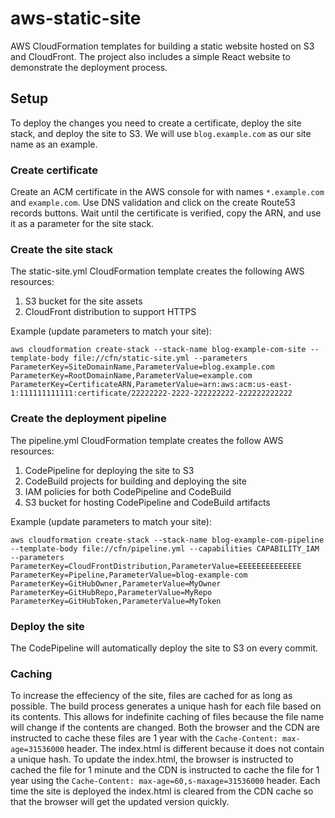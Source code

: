 # aws-static-site
AWS CloudFormation templates for building a static website hosted on S3 and CloudFront. The project also includes a simple React website to demonstrate the deployment process.

## Setup 
To deploy the changes you need to create a certificate, deploy the site stack, and deploy the site to S3. We will use `blog.example.com` as our site name as an example.
### Create certificate
Create an ACM certificate in the AWS console for with names `*.example.com` and `example.com`. Use DNS validation and click on the create Route53 records buttons. Wait until the certificate is verified, copy the ARN, and use it as a parameter for the site stack.

### Create the site stack
The static-site.yml CloudFormation template creates the following AWS resources:
1. S3 bucket for the site assets
2. CloudFront distribution to support HTTPS

Example (update parameters to match your site):
```
aws cloudformation create-stack --stack-name blog-example-com-site --template-body file://cfn/static-site.yml --parameters ParameterKey=SiteDomainName,ParameterValue=blog.example.com ParameterKey=RootDomainName,ParameterValue=example.com ParameterKey=CertificateARN,ParameterValue=arn:aws:acm:us-east-1:111111111111:certificate/22222222-2222-222222222-222222222222
```

### Create the deployment pipeline 
The pipeline.yml CloudFormation template creates the follow AWS resources:
1. CodePipeline for deploying the site to S3
2. CodeBuild projects for building and deploying the site
3. IAM policies for both CodePipeline and CodeBuild
4. S3 bucket for hosting CodePipeline and CodeBuild artifacts

Example (update parameters to match your site):
```
aws cloudformation create-stack --stack-name blog-example-com-pipeline --template-body file://cfn/pipeline.yml --capabilities CAPABILITY_IAM --parameters ParameterKey=CloudFrontDistribution,ParameterValue=EEEEEEEEEEEEEE ParameterKey=Pipeline,ParameterValue=blog-example-com ParameterKey=GitHubOwner,ParameterValue=MyOwner ParameterKey=GitHubRepo,ParameterValue=MyRepo ParameterKey=GitHubToken,ParameterValue=MyToken
```

### Deploy the site
The CodePipeline will automatically deploy the site to S3 on every commit. 

### Caching
To increase the effeciency of the site, files are cached for as long as possible. The build process generates a unique hash for each file based on its contents. This allows for indefinite caching of files because the file name will change if the contents are changed. Both the browser and the CDN are instructed to cache these files are 1 year with the `Cache-Content: max-age=31536000` header. The index.html is different because it does not contain a unique hash. To update the index.html, the browser is instructed to cached the file for 1 minute and the CDN is instructed to cache the file for 1 year using the `Cache-Content: max-age=60,s-maxage=31536000` header. Each time the site is deployed the index.html is cleared from the CDN cache so that the browser will get the updated version quickly.
